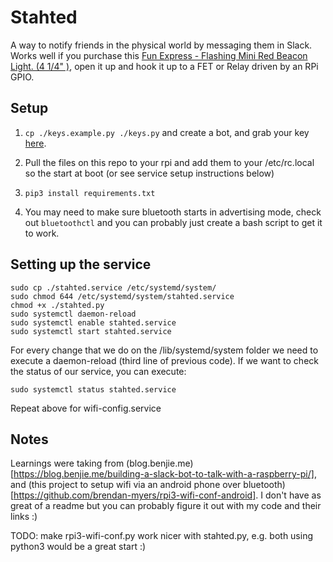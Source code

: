 Stahted
=====

A way to notify friends in the physical world by messaging them in Slack. Works well if you purchase this 
[Fun Express - Flashing Mini Red Beacon Light. (4 1/4" )](https://www.amazon.com/Fun-Express-Flashing-Beacon-Light/dp/B01449OW9W/ref=pd_day0_hl_328_2/131-0166910-1539612), open it up and hook it up to a FET or Relay driven by an RPi GPIO.

Setup
-----
1. `cp ./keys.example.py ./keys.py` and create a bot, and grab your key [here](https://my.slack.com/services/new/bot).

2. Pull the files on this repo to your rpi and add them to your /etc/rc.local so the start at boot (or see service setup instructions below)

3. `pip3 install requirements.txt`

4. You may need to make sure bluetooth starts in advertising mode, check out `bluetoothctl` and you can probably just create a bash script to get it to work.

Setting up the service
----

```
sudo cp ./stahted.service /etc/systemd/system/
sudo chmod 644 /etc/systemd/system/stahted.service
chmod +x ./stahted.py
sudo systemctl daemon-reload
sudo systemctl enable stahted.service
sudo systemctl start stahted.service
```

For every change that we do on the /lib/systemd/system folder we need to execute a daemon-reload (third line of previous code). If we want to check the status of our service, you can execute:

`sudo systemctl status stahted.service`

Repeat above for wifi-config.service

Notes
----
Learnings were taking from (blog.benjie.me)[https://blog.benjie.me/building-a-slack-bot-to-talk-with-a-raspberry-pi/], and (this project to setup wifi via an android phone over bluetooth)[https://github.com/brendan-myers/rpi3-wifi-conf-android]. I don't have as great of a readme but you can probably figure it out with my code and their links :)

TODO: make rpi3-wifi-conf.py work nicer with stahted.py, e.g. both using python3 would be a great start :)
